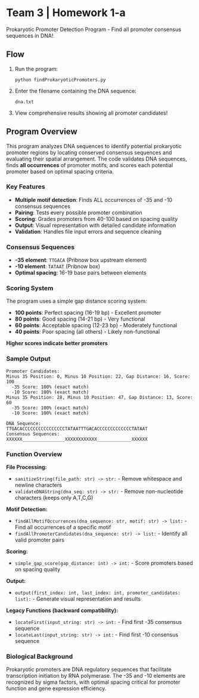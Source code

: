 # Team 3 | Homework 1-a
Prokaryotic Promoter Detection Program - Find all promoter consensus sequences in DNA!

## Flow
1. Run the program:
   ```
   python findProkaryoticPromoters.py
   ```
2. Enter the filename containing the DNA sequence:
   ```
   dna.txt
   ```
3. View comprehensive results showing all promoter candidates!

## Program Overview
This program analyzes DNA sequences to identify potential prokaryotic promoter regions by locating conserved consensus sequences and evaluating their spatial arrangement. The code validates DNA sequences, finds **all occurrences** of promoter motifs, and scores each potential promoter based on optimal spacing criteria.

### Key Features
- **Multiple motif detection**: Finds ALL occurrences of -35 and -10 consensus sequences
- **Pairing**: Tests every possible promoter combination 
- **Scoring**: Grades promoters from 40-100 based on spacing quality
- **Output**: Visual representation with detailed candidate information
- **Validation**: Handles file input errors and sequence cleaning

### Consensus Sequences
- **-35 element**: `TTGACA` (Pribnow box upstream element)
- **-10 element**: `TATAAT` (Pribnow box)
- **Optimal spacing**: 16-19 base pairs between elements

### Scoring System
The program uses a simple gap distance scoring system:
- **100 points**: Perfect spacing (16-19 bp) - Excellent promoter
- **80 points**: Good spacing (14-21 bp) - Very functional
- **60 points**: Acceptable spacing (12-23 bp) - Moderately functional  
- **40 points**: Poor spacing (all others) - Likely non-functional

**Higher scores indicate better promoters**

### Sample Output
```
Promoter Candidates:
Minus 35 Position: 0, Minus 10 Position: 22, Gap Distance: 16, Score: 100
  -35 Score: 100% (exact match)
  -10 Score: 100% (exact match)
Minus 35 Position: 28, Minus 10 Position: 47, Gap Distance: 13, Score: 60
  -35 Score: 100% (exact match)
  -10 Score: 100% (exact match)

DNA Sequence:        TTGACACCCCCCCCCCCCCCCCTATAATTTGACACCCCCCCCCCCCCTATAAT
Consensus Sequences: XXXXXX________________XXXXXXXXXXXX_____________XXXXXX
```

### Function Overview

**File Processing:**
- `sanitizeString(file_path: str) -> str:` - Remove whitespace and newline characters
- `validateDNAString(dna_seq: str) -> str:` - Remove non-nucleotide characters (keeps only A,T,C,G)

**Motif Detection:**
- `findAllMotifOccurrences(dna_sequence: str, motif: str) -> list:` - Find all occurrences of a specific motif
- `findAllPromoterCandidates(dna_sequence: str) -> list:` - Identify all valid promoter pairs

**Scoring:**
- `simple_gap_score(gap_distance: int) -> int:` - Score promoters based on spacing quality

**Output:**
- `output(first_index: int, last_index: int, promoter_candidates: list):` - Generate visual representation and results

**Legacy Functions (backward compatibility):**
- `locateFirst(input_string: str) -> int:` - Find first -35 consensus sequence
- `locateLast(input_string: str) -> int:` - Find first -10 consensus sequence

### Biological Background
Prokaryotic promoters are DNA regulatory sequences that facilitate transcription initiation by RNA polymerase. The -35 and -10 elements are recognized by sigma factors, with optimal spacing critical for promoter function and gene expression efficiency.

